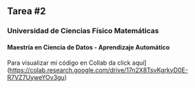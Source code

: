 ## Tarea #2
### Universidad de Ciencias Físico Matemáticas
#### Maestría en Ciencia de Datos - Aprendizaje Automático

Para visualizar mi código en Collab da click aquí](https://colab.research.google.com/drive/17n2X8TsvKgrkyD0E-R7VZ7UyweYOv3gu)
